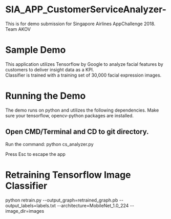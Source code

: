 # SIA_APP_CustomerServiceAnalyzer-
This is for demo submission for Singapore Airlines AppChallenge 2018. Team AKOV

# Sample Demo
This application utilizes Tensorflow by Google to analyze facial features by customers to deliver insight data as a KPI.\
Classifier is trained with a training set of 30,000 facial expression images.

# Running the Demo
The demo runs on python and utilizes the following dependencies.
Make sure your tensorflow, opencv-python packages are installed.

## Open CMD/Terminal and CD to git directory.
Run the command: python cs_analyzer.py

Press Esc to escape the app

# Retraining Tensorflow Image Classifier
python retrain.py --output_graph=retrained_graph.pb --output_labels=labels.txt --architecture=MobileNet_1.0_224 --image_dir=images


